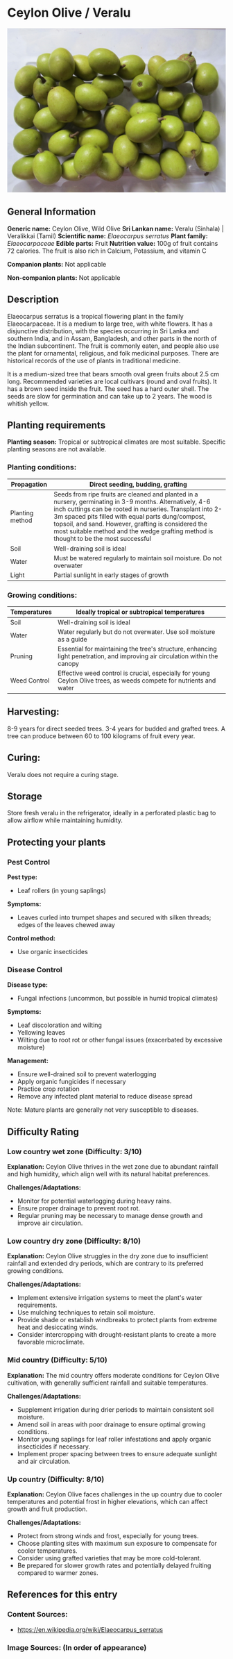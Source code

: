 # Ceylon Olive / Veralu
![Ceylon Olive](../../assets/images/Ceylon-Olive_Veralu.jpg "By Gregorvitch - Own work A photograph taken by a Canon Poweshot SX130 IS Digital Camera, CC BY-SA 3.0, https://commons.wikimedia.org/w/index.php?curid=16228511")

## General Information
**Generic name:** Ceylon Olive, Wild Olive
**Sri Lankan name:** Veralu (Sinhala) | Veralikkai (Tamil)
**Scientific name:** _Elaeocarpus serratus_
**Plant family:** _Elaeocarpaceae_
**Edible parts:** Fruit
**Nutrition value:** 100g of fruit contains 72 calories. The fruit is also rich in Calcium, Potassium, and vitamin C

**Companion plants:** Not applicable

**Non-companion plants:** Not applicable

## Description
Elaeocarpus serratus is a tropical flowering plant in the family Elaeocarpaceae. It is a medium to large tree, with white flowers. It has a disjunctive distribution, with the species occurring in Sri Lanka and southern India, and in Assam, Bangladesh, and other parts in the north of the Indian subcontinent. The fruit is commonly eaten, and people also use the plant for ornamental, religious, and folk medicinal purposes. There are historical records of the use of plants in traditional medicine. 

It is a medium-sized tree that bears smooth oval green fruits about 2.5 cm long. Recommended varieties are local cultivars (round and oval fruits). It has a brown seed inside the fruit. The seed has a hard outer shell. The seeds are slow for germination and can take up to 2 years. The wood is whitish yellow.

## Planting requirements

**Planting season:** Tropical or subtropical climates are most suitable. Specific planting seasons are not available.

### Planting conditions:
| Propagation | Direct seeding, budding, grafting |
|----|----|
| Planting method | Seeds from ripe fruits are cleaned and planted in a nursery, germinating in 3-9 months. Alternatively, 4-6 inch cuttings can be rooted in nurseries. Transplant into 2-3m spaced pits filled with equal parts dung/compost, topsoil, and sand. However, grafting is considered the most suitable method and the wedge grafting method is thought to be the most successful | 
| Soil | Well-draining soil is ideal |
| Water | Must be watered regularly to maintain soil moisture. Do not overwater |
| Light | Partial sunlight in early stages of growth |

 
### Growing conditions:
| Temperatures | Ideally tropical or subtropical temperatures |
|----|----|
| Soil |  Well-draining soil is ideal |
| Water | Water regularly but do not overwater. Use soil moisture as a guide |
| Pruning | Essential for maintaining the tree's structure, enhancing light penetration, and improving air circulation within the canopy |
| Weed Control | Effective weed control is crucial, especially for young Ceylon Olive trees, as weeds compete for nutrients and water |

## Harvesting:
8-9 years for direct seeded trees. 3-4 years for budded and grafted trees. A tree can produce between 60 to 100 kilograms of fruit every year. 

## Curing:
Veralu does not require a curing stage.

## Storage
Store fresh veralu in the refrigerator, ideally in a perforated plastic bag to allow airflow while maintaining humidity.

## Protecting your plants
### Pest Control
**Pest type:**
- Leaf rollers (in young saplings)

**Symptoms:**
- Leaves curled into trumpet shapes and secured with silken threads; edges of the leaves chewed away

**Control method:**
- Use organic insecticides

### Disease Control
**Disease type:** 
- Fungal infections (uncommon, but possible in humid tropical climates)

**Symptoms:** 
- Leaf discoloration and wilting
- Yellowing leaves
- Wilting due to root rot or other fungal issues (exacerbated by excessive moisture)

**Management:** 
- Ensure well-drained soil to prevent waterlogging
- Apply organic fungicides if necessary
- Practice crop rotation
- Remove any infected plant material to reduce disease spread

Note: Mature plants are generally not very susceptible to diseases.

## Difficulty Rating
### Low country wet zone (Difficulty: 3/10)
**Explanation:** Ceylon Olive thrives in the wet zone due to abundant rainfall and high humidity, which align well with its natural habitat preferences.

**Challenges/Adaptations:**
- Monitor for potential waterlogging during heavy rains.
- Ensure proper drainage to prevent root rot.
- Regular pruning may be necessary to manage dense growth and improve air circulation.

### Low country dry zone (Difficulty: 8/10)
**Explanation:** Ceylon Olive struggles in the dry zone due to insufficient rainfall and extended dry periods, which are contrary to its preferred growing conditions.

**Challenges/Adaptations:**
- Implement extensive irrigation systems to meet the plant's water requirements.
- Use mulching techniques to retain soil moisture.
- Provide shade or establish windbreaks to protect plants from extreme heat and desiccating winds.
- Consider intercropping with drought-resistant plants to create a more favorable microclimate.

### Mid country (Difficulty: 5/10)
**Explanation:** The mid country offers moderate conditions for Ceylon Olive cultivation, with generally sufficient rainfall and suitable temperatures.

**Challenges/Adaptations:**
- Supplement irrigation during drier periods to maintain consistent soil moisture.
- Amend soil in areas with poor drainage to ensure optimal growing conditions.
- Monitor young saplings for leaf roller infestations and apply organic insecticides if necessary.
- Implement proper spacing between trees to ensure adequate sunlight and air circulation.

### Up country (Difficulty: 8/10)
**Explanation:** Ceylon Olive faces challenges in the up country due to cooler temperatures and potential frost in higher elevations, which can affect growth and fruit production.

**Challenges/Adaptations:**
* Protect from strong winds and frost, especially for young trees.
* Choose planting sites with maximum sun exposure to compensate for cooler temperatures.
* Consider using grafted varieties that may be more cold-tolerant.
* Be prepared for slower growth rates and potentially delayed fruiting compared to warmer zones.


## References for this entry
### Content Sources:
- https://en.wikipedia.org/wiki/Elaeocarpus_serratus

### Image Sources: (In order of appearance)